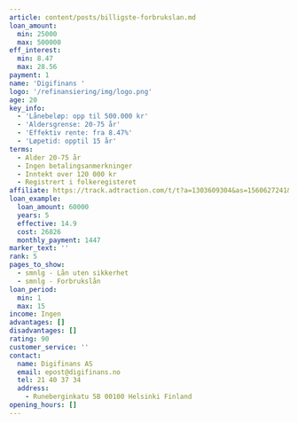 ```yaml
---
article: content/posts/billigste-forbrukslan.md
loan_amount:
  min: 25000
  max: 500000
eff_interest:
  min: 8.47
  max: 28.56
payment: 1
name: 'Digifinans '
logo: '/refinansiering/img/logo.png'
age: 20
key_info:
  - 'Lånebeløp: opp til 500.000 kr'
  - 'Aldersgrense: 20-75 år'
  - 'Effektiv rente: fra 8.47%'
  - 'Løpetid: opptil 15 år'
terms:
  - Alder 20-75 år
  - Ingen betalingsanmerkninger
  - Inntekt over 120 000 kr
  - Registrert i folkeregisteret
affiliate: https://track.adtraction.com/t/t?a=1303609304&as=1560627241&t=2&tk=1&url=https://digifinans.no/application
loan_example:
  loan_amount: 60000
  years: 5
  effective: 14.9
  cost: 26826
  monthly_payment: 1447
marker_text: ''
rank: 5
pages_to_show:
  - smnlg - Lån uten sikkerhet
  - smnlg - Forbrukslån
loan_period:
  min: 1
  max: 15
income: Ingen
advantages: []
disadvantages: []
rating: 90
customer_service: ''
contact:
  name: Digifinans AS
  email: epost@digifinans.no
  tel: 21 40 37 34
  address:
    - Runeberginkatu 5B 00100 Helsinki Finland
opening_hours: []
---
```

